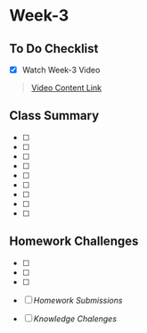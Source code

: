 # Week-3

## To Do Checklist

- [x] Watch Week-3 Video

> [Video Content Link](video_content_week3.md)

## Class Summary

- [ ] 
- [ ] 
- [ ]
- [ ]
- [ ]
- [ ]
- [ ]
- [ ]
- [ ]

## Homework Challenges

- [ ] 
- [ ]
- [ ]

- [ ] *Homework Submissions*

- [ ] *Knowledge Chalenges*